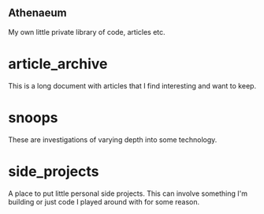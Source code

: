 Athenaeum
---------

My own little private library of code, articles etc.


# article_archive

This is a long document with articles that I find interesting and want to keep.


# snoops

These are investigations of varying depth into some technology.


# side_projects

A place to put little personal side projects.  This can involve something I'm building
or just code I played around with for some reason.

